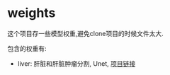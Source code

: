 # weights
这个项目存一些模型权重,避免clone项目的时候文件太大.

包含的权重有:
- liver: 肝脏和肝脏肿瘤分割, Unet, [项目链接](https://github.com/davidlinhl/liverSeg)

